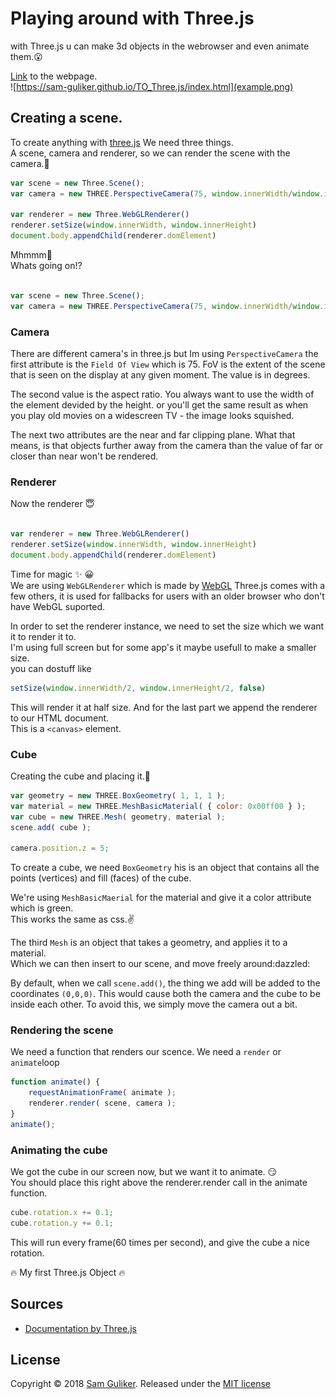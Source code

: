# Playing around with Three.js
with Three.js u can make 3d objects in the webrowser and even animate them.:open_mouth:  

[Link](https://sam-guliker.github.io/TO_Three.js/index.html) to the webpage.  
![https://sam-guliker.github.io/TO_Three.js/index.html](example.png)

## Creating a scene.
To create anything with [three.js](https://threejs.org/) We need three things.  
A scene, camera and renderer, so we can render the scene with the camera.:eyes:

```Javascript
var scene = new Three.Scene();
var camera = new THREE.PerspectiveCamera(75, window.innerWidth/window.innerHeight, 0.1, 1000)

var renderer = new Three.WebGLRenderer()
renderer.setSize(window.innerWidth, window.innerHeight)
document.body.appendChild(renderer.domElement)
```

Mhmmm:thinking:  
Whats going on!?  

```Javascript

var scene = new Three.Scene();
var camera = new THREE.PerspectiveCamera(75, window.innerWidth/window.innerHeight, 0.1, 1000)

```
### Camera
There are different camera's in three.js but Im using `PerspectiveCamera`
the first attribute is the `Field Of View` which is 75.  FoV is the extent of the scene that is seen on the   display at any given moment. The value is in degrees.

The second value is the aspect ratio. You always want to use the width  of the element devided by the height.
or you'll get the  same result as when you play old movies on a widescreen TV  - the image looks squished.

The next two attributes are the near and far clipping plane.  What that means, is that objects further away from the camera than  the value of far or closer than near won't be rendered.  


### Renderer
Now the renderer :innocent:  
```Javascript

var renderer = new Three.WebGLRenderer()
renderer.setSize(window.innerWidth, window.innerHeight)
document.body.appendChild(renderer.domElement)

```
Time for magic :sparkles: :grinning:  
We are using `WebGLRenderer` which is made by [WebGL](https://get.webgl.org/)  Three.js comes with a few others, it is used for fallbacks  for users with an older browser who don't have WebGL suported.  

In order to set the renderer instance, we need to set the size which we want it to render it to.  
I'm using full screen but for some app's it maybe usefull to make a smaller size.  
you can dostuff like 
```Javascript 
setSize(window.innerWidth/2, window.innerHeight/2, false)
```  
This will render it at half size.
And for the last part we append the renderer to our HTML document.  
This is a `<canvas>` element.  

### Cube
Creating the cube and placing it.:triangular_ruler:
```Javascript 
var geometry = new THREE.BoxGeometry( 1, 1, 1 );
var material = new THREE.MeshBasicMaterial( { color: 0x00ff00 } );
var cube = new THREE.Mesh( geometry, material );
scene.add( cube );

camera.position.z = 5;
```
To create a cube, we need `BoxGeometry` his is an object that  contains all the points (vertices) and fill (faces) of the cube.  

We're using `MeshBasicMaerial` for the material and give it a color attribute which is green.  
This works the same as css.:v:  

The third `Mesh` is an object that takes a geometry, and applies it  to a material.  
Which we can then insert to our scene, and move freely around:dazzled:

By default, when we call `scene.add()`, the thing we add will be  added to the coordinates `(0,0,0)`. This would cause both the camera  and the cube to be inside each other. To avoid this, we simply  move the camera out a bit.

### Rendering the scene
We need a function that renders our scence. We need a `render` or `animate`loop  
```Javascript
function animate() {
	requestAnimationFrame( animate );
	renderer.render( scene, camera );
}
animate();
```

### Animating the cube
We got the cube in our screen now, but we want  it to animate. :smirk:  
You should place this right above the renderer.render call in the animate function.
```Javascript 
cube.rotation.x += 0.1;
cube.rotation.y += 0.1;
```
This will run every frame(60 times per second), and give the cube a nice rotation.

:fire: My first Three.js Object :fire:

## Sources
* [Documentation by Three.js](https://threejs.org/docs/index.html#manual/introduction/Creating-a-scene)

## License
Copyright © 2018 [Sam Guliker](https://github.com/Sam-Guliker). Released under the [MIT license](https://opensource.org/licenses/MIT)